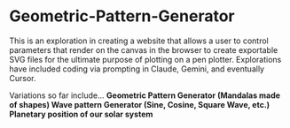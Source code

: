 # Geometric-Pattern-Generator

This is an exploration in creating a website that allows a user to control parameters that render on the canvas in the browser to create exportable SVG files for the ultimate purpose of plotting on a pen plotter.
Explorations have included coding via prompting in Claude, Gemini, and eventually Cursor.

Variations so far include...
**Geometric Pattern Generator (Mandalas made of shapes)
Wave pattern Generator (Sine, Cosine, Square Wave, etc.)
Planetary position of our solar system**
